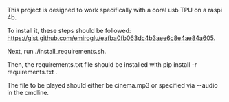 This project is designed to work specifically with a coral usb TPU on a raspi 4b.

To install it, these steps should be followed: https://gist.github.com/emiroglu/eafba0fb063dc4b3aee6c8e4ae84a605.

Next, run ./install_requirements.sh.

Then, the requirements.txt file should be installed with pip install -r requirements.txt .

The file to be played should either be cinema.mp3 or specified via --audio in the cmdline.